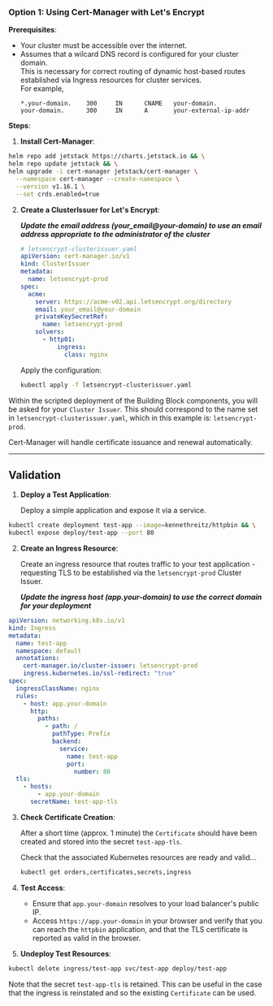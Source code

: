 
### Option 1: Using Cert-Manager with Let's Encrypt

**Prerequisites**:

- Your cluster must be accessible over the internet.
- Assumes that a wilcard DNS record is configured for your cluster domain.<br>
  This is necessary for correct routing of dynamic host-based routes established via Ingress resources for cluster services.<br>
  For example,<br>
  ```
  *.your-domain.    300     IN      CNAME   your-domain.
  your-domain.      300     IN      A       your-external-ip-addr
  ```

**Steps**:

1. **Install Cert-Manager**:

```bash
helm repo add jetstack https://charts.jetstack.io && \
helm repo update jetstack && \
helm upgrade -i cert-manager jetstack/cert-manager \
  --namespace cert-manager --create-namespace \
  --version v1.16.1 \
  --set crds.enabled=true
```

2. **Create a ClusterIssuer for Let's Encrypt**:

   **_Update the email address (your_email@your-domain) to use an email address appropriate to the administrator of the cluster_**

   ```yaml
   # letsencrypt-clusterissuer.yaml
   apiVersion: cert-manager.io/v1
   kind: ClusterIssuer
   metadata:
     name: letsencrypt-prod
   spec:
     acme:
       server: https://acme-v02.api.letsencrypt.org/directory
       email: your_email@your-domain
       privateKeySecretRef:
         name: letsencrypt-prod
       solvers:
         - http01:
             ingress:
               class: nginx
   ```

   Apply the configuration:

   ```bash
   kubectl apply -f letsencrypt-clusterissuer.yaml
   ```


Within the scripted deployment of the Building Block components, you will be asked for your `Cluster Issuer`. This should correspond to the name set in `letsencrypt-clusterissuer.yaml`, which in this example is: `letsencrypt-prod`. 

Cert-Manager will handle certificate issuance and renewal automatically.

---

## Validation

1. **Deploy a Test Application**:

   Deploy a simple application and expose it via a service.

```bash
kubectl create deployment test-app --image=kennethreitz/httpbin && \
kubectl expose deploy/test-app --port 80
```

2. **Create an Ingress Resource**:

   Create an ingress resource that routes traffic to your test application - requesting TLS to be established via the `letsencrypt-prod` Cluster Issuer.

   **_Update the ingress host (app.your-domain) to use the correct domain for your deployment_**

```yaml
apiVersion: networking.k8s.io/v1
kind: Ingress
metadata:
  name: test-app
  namespace: default
  annotations:
    cert-manager.io/cluster-issuer: letsencrypt-prod
    ingress.kubernetes.io/ssl-redirect: "true"
spec:
  ingressClassName: nginx
  rules:
    - host: app.your-domain
      http:
        paths:
          - path: /
            pathType: Prefix
            backend:
              service:
                name: test-app
                port:
                  number: 80
  tls:
    - hosts:
        - app.your-domain
      secretName: test-app-tls
```

3. **Check Certificate Creation**:

   After a short time (approx. 1 minute) the `Certificate` should have been created and stored into the secret `test-app-tls`.

   Check that the associated Kubernetes resources are ready and valid...
   ```bash
   kubectl get orders,certificates,secrets,ingress
   ```

4. **Test Access**:

   - Ensure that `app.your-domain` resolves to your load balancer's public IP.
   - Access `https://app.your-domain` in your browser and verify that you can reach the `httpbin` application, and that the TLS certificate is reported as valid in the browser.

5. **Undeploy Test Resources**:

```bash
kubectl delete ingress/test-app svc/test-app deploy/test-app
```

Note that the secret `test-app-tls` is retained. This can be useful in the case that the ingress is reinstated and so the existing `Certificate` can be used.
